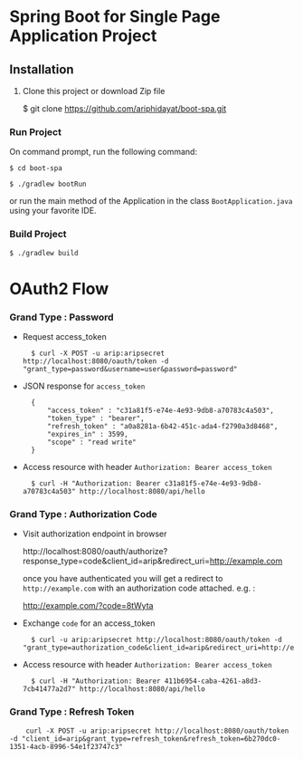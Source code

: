 Spring Boot for Single Page Application Project
===============================================

## Installation
1. Clone this project or download Zip file

	$ git clone https://github.com/ariphidayat/boot-spa.git

### Run Project
On command prompt, run the following command:

	$ cd boot-spa

	$ ./gradlew bootRun
	
or run the main method of the Application in the class `BootApplication.java` using your favorite IDE.

### Build Project

	$ ./gradlew build


OAuth2 Flow
===========

### Grand Type : Password

- Request access_token
  
        $ curl -X POST -u arip:aripsecret http://localhost:8080/oauth/token -d "grant_type=password&username=user&password=password"
  
- JSON response for `access_token`

        {
            "access_token" : "c31a81f5-e74e-4e93-9db8-a70783c4a503",
            "token_type" : "bearer",
            "refresh_token" : "a0a8281a-6b42-451c-ada4-f2790a3d8468",
            "expires_in" : 3599,
            "scope" : "read write"
        }

- Access resource with header `Authorization: Bearer access_token`
        
        $ curl -H "Authorization: Bearer c31a81f5-e74e-4e93-9db8-a70783c4a503" http://localhost:8080/api/hello
        

### Grand Type : Authorization Code

- Visit authorization endpoint in browser

     http://localhost:8080/oauth/authorize?response_type=code&client_id=arip&redirect_uri=http://example.com
        
     once you have authenticated you will get a redirect to `http://example.com` with an authorization code attached. e.g. :
     
     http://example.com/?code=8tWyta
        
- Exchange `code` for an access_token
     
        $ curl -u arip:aripsecret http://localhost:8080/oauth/token -d "grant_type=authorization_code&client_id=arip&redirect_uri=http://example.com&code=8tWyta"
        
- Access resource with header `Authorization: Bearer access_token`

        $ curl -H "Authorization: Bearer 411b6954-caba-4261-a8d3-7cb41477a2d7" http://localhost:8080/api/hello

        
### Grand Type : Refresh Token
        
        curl -X POST -u arip:aripsecret http://localhost:8080/oauth/token -d "client_id=arip&grant_type=refresh_token&refresh_token=6b270dc0-1351-4acb-8996-54e1f23747c3"